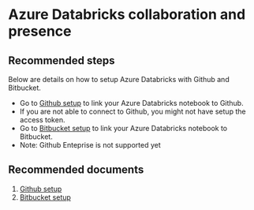 <properties
	pageTitle="Databricks collaboration and presence"
	description="Databricks collaboration and presence"
	service="microsoft.databricks"
	resource="clusters"
	authors="mspreshah"
	displayOrder="7"
	selfHelpType="resource"
	supportTopicIds="32612188"
	resourceTags=""
	productPesIds="16432"
	cloudEnvironments="public"
/>

# Azure Databricks collaboration and presence

## **Recommended steps**

Below are details on how to setup Azure Databricks with Github and Bitbucket.

* Go to [Github setup](https://docs.azuredatabricks.net/user-guide/notebooks/github-version-control.html) to link your Azure Databricks notebook to Github.  
* If you are not able to connect to Github, you might not have setup the access token.  
* Go to [Bitbucket setup](https://docs.azuredatabricks.net/user-guide/notebooks/bitbucket-cloud-version-control.html) to link your Azure Databricks notebook to Bitbucket.  
* Note: Github Enteprise is not supported yet

## **Recommended documents**
1. [Github setup](https://docs.azuredatabricks.net/user-guide/notebooks/github-version-control.html)
2. [Bitbucket setup](https://docs.azuredatabricks.net/user-guide/notebooks/bitbucket-cloud-version-control.html)

